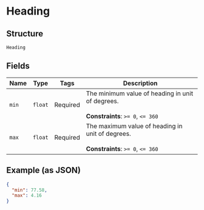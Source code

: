 
# Heading

## Structure

`Heading`

## Fields

| Name | Type | Tags | Description |
|  --- | --- | --- | --- |
| `min` | `float` | Required | The minimum value of heading in unit of degrees.<br><br>**Constraints**: `>= 0`, `<= 360` |
| `max` | `float` | Required | The maximum value of heading in unit of degrees.<br><br>**Constraints**: `>= 0`, `<= 360` |

## Example (as JSON)

```json
{
  "min": 77.58,
  "max": 4.16
}
```

